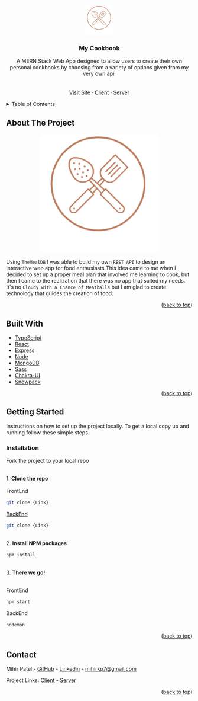 <!-- PROJECT LOGO -->

<br />
<div align="center">
  <img src="./src/assets/og-image.png" alt="Logo" width="80" height="80">
  <h3 align="center">My Cookbook</h3>

  <p align="center">
  A MERN Stack Web App designed to allow users to
  create their own personal cookbooks by choosing
  from a variety of options given from my very own api!
    <br />
    <br />
    <br />
    <!-- Todo: Need to update links -->
    <a href="#">Visit Site</a>
    ·
    <a href="#">Client</a>
    ·
    <a href="#">Server</a>

  </p>
</div>

<!-- TABLE OF CONTENTS -->

<details>
  <summary>Table of Contents</summary>
  <ol>
    <li>
      <a href="#about-the-project">About The Project</a>
      <ul>
        <li><a href="#built-with">Built With</a></li>
      </ul>
    </li>
    <li>
      <a href="#getting-started">Getting Started</a>
      <ul>
        <li><a href="#installation">Installation</a></li>
      </ul>
    </li>
    <li><a href="#roadmap">Roadmap</a></li>
    <li><a href="#contact">Contact</a></li>
  </ol>
</details>

<!-- ABOUT THE PROJECT -->

## About The Project

<!-- Todo: Need to add my own image of site -->
<p align='center'>
  <img src="./src/assets/og-image.png" alt="Logo" width="320" height="320">
</p>

Using `TheMealDB` I was able to build my own `REST API` to design an interactive web app for food enthusiasts
This idea came to me when I decided to set up a proper meal plan that involved me learning to cook, but then
I came to the realization that there was no app that suited my needs. It's no `Cloudy with a Chance of Meatballs`
but I am glad to create technology that guides the creation of food.

<p align="right">(<a href="#top">back to top</a>)</p>

## Built With

- [TypeScript](https://www.typescriptlang.org/)
- [React](https://reactjs.org/)
- [Express](https://expressjs.com/)
- [Node](https://nodejs.org/en/)
- [MongoDB](https://www.mongodb.com/)
- [Sass](https://sass-lang.com/)
- [Chakra-UI](https://chakra-ui.com/)
- [Snowpack](https://www.snowpack.dev/)

<p align="right">(<a href="#top">back to top</a>)</p>

<!-- GETTING STARTED -->

## Getting Started

Instructions on how to set up the project locally. To get a local copy up and running
follow these simple steps.

### Installation

Fork the project to your local repo

<br />
1. <b>Clone the repo</b>
<br />
<br />
FrontEnd

```sh
git clone {Link}
```

<u>BackEnd</u>

```sh
git clone {Link}
```

<br />
2. <b>Install NPM packages</b>
<br />

```sh
npm install
```

<br />
3. <b>There we go!</b>
<br />
<br />

FrontEnd

```sh
npm start
```

BackEnd

```sh
nodemon
```

<p align="right">(<a href="#top">back to top</a>)</p>

<!-- ROADMAP -->

<!-- ## Roadmap

- [ ] Feature 1
- [ ] Feature 2
- [ ] Feature 3
  - [ ] Nested Feature -->

<!-- <p align="right">(<a href="#top">back to top</a>)</p> -->

<!-- CONTACT -->

## Contact

Mihir Patel - [GitHub](https://github.com/Mihir9702) - [Linkedin](https://www.linkedin.com/in/mihir-k-patel/) - mihirkp7@gmail.com

Project Links: [Client](https://github.com/Mihir9702/MyCookbookClient) - [Server](https://github.com/Mihir9702/MyCookbookServer)

<p align="right">(<a href="#top">back to top</a>)</p>
